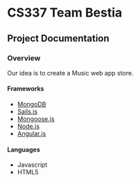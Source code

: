 
# CS337 Team Bestia
## Project Documentation
### Overview
Our idea is to create a Music web app store.
#### Frameworks
* [MongoDB](https://www.mongodb.org/)
* [Sails.js](http://sailsjs.org/)
* [Mongoose.js](http://mongoosejs.com/)
* [Node.js](http://nodejs.org/)
* [Angular.js](https://angularjs.org/)

#### Languages
* Javascript
* HTML5






